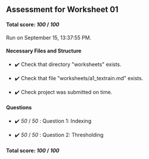 ## Assessment for Worksheet 01

#### Total score: _100_ / _100_

Run on September 15, 13:37:55 PM.


#### Necessary Files and Structure

+ :heavy_check_mark:  Check that directory "worksheets" exists.

+ :heavy_check_mark:  Check that file "worksheets/a1_textrain.md" exists.

+ :heavy_check_mark:  Check project was submitted on time.




#### Questions

+ :heavy_check_mark:  _50_ / _50_ :  Question 1: Indexing

    

+ :heavy_check_mark:  _50_ / _50_ :  Question 2: Thresholding

    

#### Total score: _100_ / _100_

